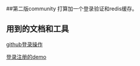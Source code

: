 ##第二版community
打算加一个登录验证和redis缓存。

## 用到的文档和工具
[github登录操作](https://developer.github.com/apps/building-github-apps/)

[登录注册的demo](https://github.com/nauvalazhar/bootstrap-4-login-page)